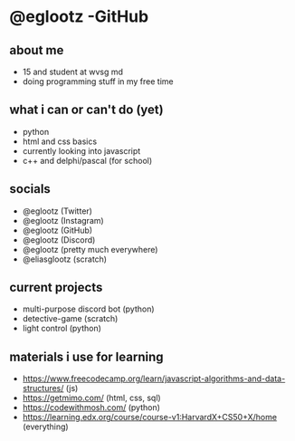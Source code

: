 # @eglootz -GitHub

## about me
- 15 and student at wvsg md
- doing programming stuff in my free time

## what i can or can't do (yet)
- python
- html and css basics
- currently looking into javascript
- c++ and delphi/pascal (for school)

## socials
- @eglootz (Twitter)
- @eglootz (Instagram)
- @eglootz (GitHub)
- @eglootz (Discord)
- @eglootz (pretty much everywhere)
- @eliasglootz (scratch)

## current projects
- multi-purpose discord bot (python)
- detective-game (scratch)
- light control (python)

## materials i use for learning
- https://www.freecodecamp.org/learn/javascript-algorithms-and-data-structures/ (js)
- https://getmimo.com/ (html, css, sql)
- https://codewithmosh.com/ (python)
- https://learning.edx.org/course/course-v1:HarvardX+CS50+X/home (everything)
